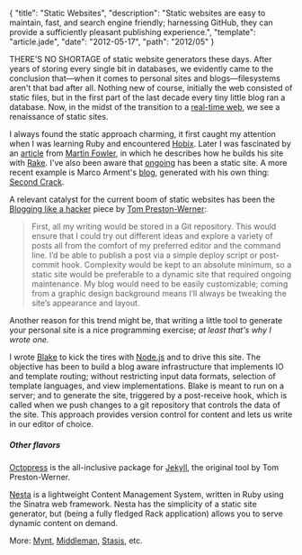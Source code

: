{
  "title": "Static Websites",
  "description": "Static websites are easy to maintain, fast, and search engine friendly; harnessing GitHub, they can provide a sufficiently pleasant publishing experience.",
  "template": "article.jade",
  "date": "2012-05-17",
  "path": "2012/05"
}

THERE'S NO SHORTAGE of static website generators these days. After years of storing every single bit in databases, we evidently came to the conclusion that—when it comes to personal sites and blogs—filesystems aren't that bad after all. Nothing new of course, initially the web consisted of static files, but in the first part of the last decade every tiny little blog ran a database. Now, in the midst of the transition to a [real-time web](http://en.wikipedia.org/wiki/Real-time_web), we see a renaissance of static sites.

I always found the static approach charming, it first caught my attention when I was learning Ruby and encountered [Hobix](http://hobix.github.com/hobix/). Later I was fascinated by an [article](http://www.martinfowler.com/articles/rake.html) from [Martin Fowler](http://www.martinfowler.com), in which he describes how he builds his site with [Rake](http://rake.rubyforge.org/). I've also been aware that [ongoing](http://www.tbray.org/ongoing/) has been a static site. A more recent example is Marco Arment's [blog](http://www.marco.org), generated with his own thing: [Second Crack](http://www.marco.org/secondcrack).

A relevant catalyst for the current boom of static websites has been the [Blogging like a hacker](http://tom.preston-werner.com/2008/11/17/blogging-like-a-hacker.html) piece by [Tom Preston-Werner](http://tom.preston-werner.com/):

> First, all my writing would be stored in a Git repository. This would ensure that I could try out different ideas and explore a variety of posts all from the comfort of my preferred editor and the command line. I’d be able to publish a post via a simple deploy script or post-commit hook. Complexity would be kept to an absolute minimum, so a static site would be preferable to a dynamic site that required ongoing maintenance. My blog would need to be easily customizable; coming from a graphic design background means I’ll always be tweaking the site’s appearance and layout.

Another reason for this trend might be, that writing a little tool to generate your personal site is a nice programming exercise; *at least that's why I wrote one.*

I wrote [Blake](http://michaelnisi.github.com/blake/) to kick the tires with [Node.js](http://nodejs.org/) and to drive this site. The objective has been to build a blog aware infrastructure that implements IO and template routing; without restricting input data formats, selection of template languages, and view implementations. Blake is meant to run on a server; and to generate the site, triggered by a post-receive hook, which is called when we push changes to a git repository that controls the data of the site. This approach provides version control for content and lets us write in our editor of choice.

##### Other flavors

[Octopress](http://octopress.org/) is the all-inclusive package for [Jekyll](http://jekyllrb.com/), the original tool by Tom Preston-Werner.

[Nesta](http://nestacms.com/) is a lightweight Content Management System, written in Ruby using the Sinatra web framework. Nesta has the simplicity of a static site generator, but (being a fully fledged Rack application) allows you to serve dynamic content on demand.

More: [Mynt](http://mynt.mirroredwhite.com/), [Middleman](http://awardwinningfjords.com/2009/10/22/middleman.html), [Stasis](http://stasis.me/), etc. 
